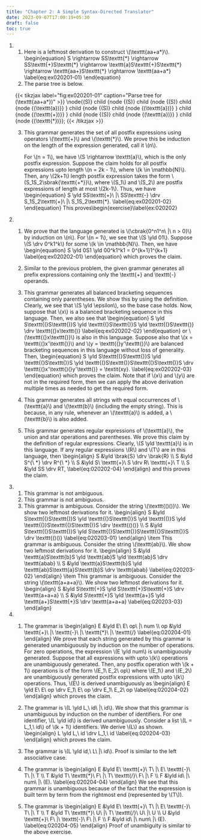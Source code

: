```yaml
---
title: "Chapter 2: A Simple Syntax-Directed Translator"
date: 2023-09-07T17:00:19+05:30
draft: false
toc: true
---
```


1. 1. Here is a leftmost derivation to construct \\(\texttt{aa+a\*}\\).
\begin{equation}
S \rightarrow SS\texttt{\*} \rightarrow SS\texttt{+}S\texttt{\*} \rightarrow \texttt{a}S\texttt{+}S\texttt{*} \rightarrow \texttt{aa+}S\texttt{\*} \rightarrow \texttt{aa+a\*}
\label{eq:ex020201-01}
\end{equation}
    2. The parse tree is below.

    {{< tikzjax label="fig:ex020201-01" caption="Parse tree for \(\texttt{aa+a*}\)" >}}
    \node{\(S\)}
    child {node {\(S\)}
        child {node {\(S\)}
            child {node {\(\texttt{a}\)}}
        }
        child {node {\(S\)}
            child {node {\(\texttt{a}\)}}
        }
        child {node {\(\texttt{+}\)}}
    }
    child {node {\(S\)}
        child {node {\(\texttt{a}\)}}
    }
    child {node {\(\texttt{*}\)}};
    {{< /tikzjax >}}

    3. This grammar generates the set of all postfix expressions using operators \\(\texttt{+}\\) and \\(\texttt{*}\\). We prove this be induction on the length of the expression generated, call it \\(n\\).
        
        For \\(n = 1\\), we have \\(S \rightarrow \texttt{a}\\), which is the only postfix expression. Suppose the claim holds for all postfix expressions upto length \\(n = 2k - 1\\), where \\(k \in \mathbb{N}\\).
        Then, any \\(2k+1\\) length postfix expression takes the form \\(S\_1S\_2\sbrak{\texttt{+\*}}\\), where \\(S\_1\\) and \\(S\_2\\) are postfix expressions of length at most \\(2k-1\\). Thus, we have
        \begin{equation} 
        S \yld SS\texttt{+}\ |\ SS\texttt{-} \drv S\_1S\_2\texttt{+}\ |\ S\_1S\_2\texttt{*}.
        \label{eq:ex020201-02}
        \end{equation}
        This proves\begin{exercise}\label{ex:020202}

2. 1. We prove that the language generated is \\(\cbrak{0^n1^n\ |\ n > 0}\\) by induction on \\(n\\). For \\(n = 1\\), we see that \\(S \yld 01\\). Suppose \\(S \drv 0^k1^k\\) for some \\(k \in \mathbb{N}\\). Then, we have
    \begin{equation}
        S \yld 0S1 \yld 00^k1^k1 = 0^{k+1}1^{k+1}
        \label{eq:ex020202-01}
    \end{equation}
    which proves the claim.

    2. Similar to the previous problem, the given grammar generates all prefix expressions containing only the \texttt{+} and \texttt{-} operands.

    3. This grammar generates all balanced bracketing sequences containing only parentheses. We show this by using the definition. Clearly, we see that \\(S \yld \epsilon\\), so the base case holds. Now, suppose that \\(x\\) is a balanced bracketing sequence in this language. Then, we also see that
    \begin{equation}
        S \yld S\texttt{(}S\texttt{)}S \yld \texttt{(}S\texttt{)}S 
        \yld \texttt{(}S\texttt{)} \drv \texttt{(}x\texttt{)}
        \label{eq:ex020202-02}
    \end{equation}
    or \\(\texttt{(}x\texttt{)}\\) is also in this language. Suppose also that \\(x = \texttt{(}x'\texttt{)}\\) and \\(y = \texttt{(}y'\texttt{)}\\) are balanced bracketing sequences in this language without loss of generality. Then,
    \begin{equation}
        S \yld S\texttt{(}S\texttt{)}S \yld \texttt{(}S\texttt{)}S
        \yld \texttt{(}S\texttt{)}S\texttt{(}S\texttt{)}S
        \drv \texttt{(}x'\texttt{)(}y'\texttt{)} = \textit{xy}. 
        \label{eq:ex020202-03}
    \end{equation}
    which proves the claim. Note that if \\(x\\) and \\(y\\) are not in the required form, then we can apply the above derivation multiple times as needed to get the required form.

    4. This grammar generates all strings with equal occurrences of \\(\texttt{a}\\) and \\(\texttt{b}\\) (including the empty string). This is because, in any rule, whenever an \\(\texttt{a}\\) is added, a \\(\texttt{b}\\) is also added.

    5. This grammar generates regular expressions of \\(\texttt{a}\\), the 
    union and star operations and parentheses. We prove this claim by the 
    definition of regular expressions. Clearly, \\(S \yld \texttt{a}\\) is in 
    this language. If any regular expressions \\(R\\) and \\(T\\) are in this language, then
    \begin{align}
        S &\yld \brak{S} \drv \brak{R} \\\\
        S &\yld S^{\ *} \drv R^{\ *} \\\\
        S &\yld S\ \texttt{+}\ S \drv R\ \texttt{+}\ T \\\\
        S &\yld SS \drv RT,
        \label{eq:020202-04}
    \end{align}
    and this proves the claim.

3.  1. This grammar is not ambiguous.
    2. This grammar is not ambiguous.
    3. This grammar is ambiguous. Consider the string \\(\texttt{()()}\\). We show two leftmost derivations for it.
    \begin{align}
        S &\yld S\texttt{(}S\texttt{)}S \yld \texttt{(}S\texttt{)}S \yld \texttt{()}S \yld \texttt{()}S\texttt{(}S\texttt{)}S \drv \texttt{()()} \\\\
        S &\yld S\texttt{(}S\texttt{)}S \yld S\texttt{(}S\texttt{)}S\texttt{(}S\texttt{)}S \drv \texttt{()()}
        \label{eq:020203-01}
    \end{align}
    \item This grammar is ambiguous. Consider the string \\(\texttt{ab}\\).
    We show two leftmost derivations for it.
    \begin{align}
        S &\yld \texttt{a}S\texttt{b}S \yld \texttt{ab}S \yld \texttt{ab}S \drv \texttt{abab} \\\\
        S &\yld \texttt{a}S\texttt{b}S \yld \texttt{ab}S\texttt{a}S\texttt{b}S \drv \texttt{abab}
        \label{eq:020203-02}
    \end{align}
    \item This grammar is ambiguous. Consider the string \\(\texttt{a+a+a}\\).
    We show two leftmost derivations for it.
    \begin{align}
        S &\yld S\texttt{+}S \yld S\texttt{+}S\texttt{+}S \drv \texttt{a+a+a} \\\\
        S &\yld S\texttt{+}S \yld \texttt{a+}S \yld \texttt{a+}S\texttt{+}S \drv \texttt{a+a+a}
        \label{eq:020203-03}
    \end{align}

4.  1. The grammar is 
    \begin{align}
        E &\yld E\ E\ op\ |\ num \\\\
        op &\yld \texttt{+}\ |\ \texttt{-}\ |\ \texttt{\*}\ |\ \texttt{/} 
        \label{eq:020204-01}
    \end{align}
    We prove that each string generated by this grammar is generated unambiguously by induction on the number of operations. For zero operations, the expression \\(E \yld num\\) is unambiguously generated. Suppose that all expressions with upto \\(k\\) operations are unambiguously generated. Then, any postfix operation with \\(k + 1\\) operations is of the form \\(E\_1\ E\_2\ op\\) where \\(E\_1\\) and \\(E\_2\\) are unambiguously generated postfix expressions with upto \\(k\\) operations. Thus, \\(E\\) is derived unambiguously as
    \begin{align}
        E \yld E\ E\ op \drv E\_1\ E\ op \drv E\_1\ E\_2\ op
        \label{eq:020204-02}
    \end{align}
    which proves the claim.

    2. The grammar is \\(L \yld L,\ id\ |\ id\\). We show that this grammar is unambiguous by induction on the number of identifiers. For one identifier, \\(L \yld id\\) is derived unambiguously. Consider a list \\(L = L\_1,\ id\\) of \\(k + 1\\) identifiers. We derive \\(L\\) as shown.
    \begin{align}
        L \yld L,\ id \drv L\_1,\ id
        \label{eq:020204-03}
    \end{align}
    which proves the claim.

    3. The grammar is \\(L \yld id,\ L\ |\ id\\). Proof is similar to the 
    left associative case.

    4. The grammar is
    \begin{align}
        E &\yld E\ \texttt{+}\ T\ |\ E\ \texttt{-}\ T\ |\ T \\\\
        T &\yld T\ \texttt{*}\ F\ |\ T\ \texttt{/}\ F\ |\ F \\\\
        F &\yld id\ |\ num\ |\ (E).
        \label{eq:020204-04}
    \end{align}
    We see that this grammar is unambiguous because of the fact that the 
    expression is built term by term from the rightmost end (represented 
    by \\(T\\)).

    5. The grammar is
    \begin{align}
        E &\yld E\ \texttt{+}\ T\ |\ E\ \texttt{-}\ T\ |\ T \\\\
        T &\yld T\ \texttt{*}\ U\ |\ T\ \texttt{/}\ U\ |\ U \\\\
        U &\yld \texttt{+}\ F\ |\ \texttt{-}\ F\ |\ F \\\\
        F &\yld id\ |\ num\ |\ (E).
        \label{eq:020204-05}
    \end{align}
    Proof of unambiguity is similar to the above exercise.